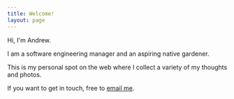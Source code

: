 ```yaml
---
title: Welcome!
layout: page
---
```


Hi, I'm Andrew.

I am a software engineering manager and an aspiring native gardener. 

This is my personal spot on the web where I collect a variety of my thoughts and photos.

If you want to get in touch, free to [email me](mailto:andrew.capshaw@gmail.com).